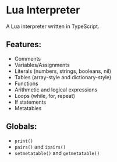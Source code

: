 # Lua Interpreter
A Lua interpreter written in TypeScript.

## Features:
- Comments
- Variables/Assignments
- Literals (numbers, strings, booleans, nil)
- Tables (array-style and dictionary-style)
- Functions
- Arithmetic and logical expressions
- Loops (while, for, repeat)
- If statements
- Metatables

## Globals:
- `print()`
- `pairs()` and `ipairs()`
- `setmetatable()` and `getmetatable()`